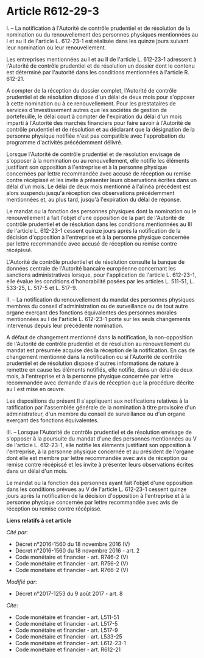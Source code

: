 # Article R612-29-3

I. – La notification à l'Autorité de contrôle prudentiel et de résolution de la nomination ou du renouvellement des personnes
physiques mentionnées au I et au II de l'article L. 612-23-1 est réalisée dans les quinze jours suivant leur nomination ou
leur renouvellement.

Les entreprises mentionnées au I et au II de l'article L. 612-23-1 adressent à l'Autorité de contrôle prudentiel et de
résolution un dossier dont le contenu est déterminé par l'autorité dans les conditions mentionnées à l'article R. 612-21.

A compter de la réception du dossier complet, l'Autorité de contrôle prudentiel et de résolution dispose d'un délai de deux
mois pour s'opposer à cette nomination ou à ce renouvellement. Pour les prestataires de services d'investissement autres que
les sociétés de gestion de portefeuille, le délai court à compter de l'expiration du délai d'un mois imparti à l'Autorité des
marchés financiers pour faire savoir à l'Autorité de contrôle prudentiel et de résolution et au déclarant que la désignation
de la personne physique notifiée n'est pas compatible avec l'approbation du programme d'activités précédemment délivré.

Lorsque l'Autorité de contrôle prudentiel et de résolution envisage de s'opposer à la nomination ou au renouvellement, elle
notifie les éléments justifiant son opposition à l'entreprise et à la personne physique concernées par lettre recommandée
avec accusé de réception ou remise contre récépissé et les invite à présenter leurs observations écrites dans un délai d'un
mois. Le délai de deux mois mentionné à l'alinéa précédent est alors suspendu jusqu'à réception des observations précédemment
mentionnées et, au plus tard, jusqu'à l'expiration du délai de réponse.

Le mandat ou la fonction des personnes physiques dont la nomination ou le renouvellement a fait l'objet d'une opposition de
la part de l'Autorité de contrôle prudentiel et de résolution dans les conditions mentionnées au III de l'article L. 612-23-1
cessent quinze jours après la notification de la décision d'opposition à l'entreprise et à la personne physique concernée par
lettre recommandée avec accusé de réception ou remise contre récépissé.

L'Autorité de contrôle prudentiel et de résolution consulte la banque de données centrale de l'Autorité bancaire européenne
concernant les sanctions administratives lorsque, pour l'application de l'article L. 612-23-1, elle évalue les conditions
d'honorabilité posées par les articles L. 511-51, L. 533-25, L. 517-5 et L. 517-9.

II. – La notification du renouvellement du mandat des personnes physiques membres du conseil d'administration ou de
surveillance ou de tout autre organe exerçant des fonctions équivalentes des personnes morales mentionnées au I de l'article
L. 612-23-1 porte sur les seuls changements intervenus depuis leur précédente nomination.

A défaut de changement mentionné dans la notification, la non-opposition de l'Autorité de contrôle prudentiel et de
résolution au renouvellement du mandat est présumée acquise dès la réception de la notification. En cas de changement
mentionné dans la notification ou si l'Autorité de contrôle prudentiel et de résolution dispose d'autres informations de
nature à remettre en cause les éléments notifiés, elle notifie, dans un délai de deux mois, à l'entreprise et à la personne
physique concernée par lettre recommandée avec demande d'avis de réception que la procédure décrite au I est mise en œuvre.

Les dispositions du présent II s'appliquent aux notifications relatives à la ratification par l'assemblée générale de la
nomination à titre provisoire d'un administrateur, d'un membre du conseil de surveillance ou d'un organe exerçant des
fonctions équivalentes.

III. – Lorsque l'Autorité de contrôle prudentiel et de résolution envisage de s'opposer à la poursuite du mandat d'une des
personnes mentionnées au V de l'article L. 612-23-1, elle notifie les éléments justifiant son opposition à l'entreprise, à la
personne physique concernée et au président de l'organe dont elle est membre par lettre recommandée avec avis de réception ou
remise contre récépissé et les invite à présenter leurs observations écrites dans un délai d'un mois.

Le mandat ou la fonction des personnes ayant fait l'objet d'une opposition dans les conditions prévues au V de l'article L.
612-23-1 cessent quinze jours après la notification de la décision d'opposition à l'entreprise et à la personne physique
concernée par lettre recommandée avec avis de réception ou remise contre récépissé.

**Liens relatifs à cet article**

_Cité par_:

  - Décret n°2016-1560 du 18 novembre 2016 (V)
  - Décret n°2016-1560 du 18 novembre 2016 - art. 2
  - Code monétaire et financier - art. R746-2 (V)
  - Code monétaire et financier - art. R756-2 (V)
  - Code monétaire et financier - art. R766-2 (V)

_Modifié par_:

  - Décret n°2017-1253 du 9 août 2017 - art. 8

_Cite_:

  - Code monétaire et financier - art. L511-51
  - Code monétaire et financier - art. L517-5
  - Code monétaire et financier - art. L517-9
  - Code monétaire et financier - art. L533-25
  - Code monétaire et financier - art. L612-23-1
  - Code monétaire et financier - art. R612-21
